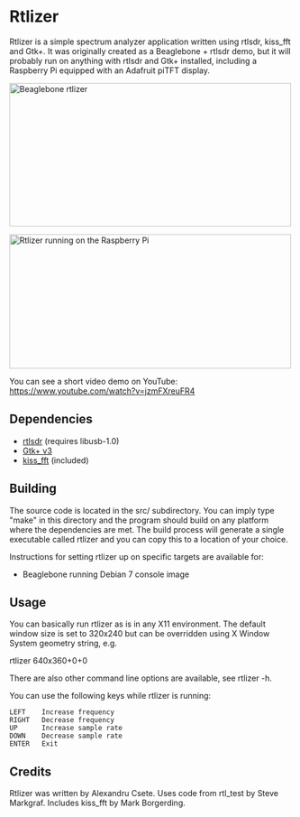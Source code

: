 Rtlizer
=======

Rtlizer is a simple spectrum analyzer application written using rtlsdr,
kiss_fft and Gtk+. It was originally created as a Beaglebone + rtlsdr demo,
but it will probably run on anything with rtlsdr and Gtk+ installed,
including a Raspberry Pi equipped with an Adafruit piTFT display.

<a href="http://www.flickr.com/photos/csete/8474999050/" title="Beaglebone rtlizer"><img src="http://farm9.staticflickr.com/8385/8474999050_4d418b232d.jpg" width="500" height="254" alt="Beaglebone rtlizer"></a>

<a href="https://www.flickr.com/photos/csete/15918779698" title="Rtlizer running on the Raspberry Pi by Alexandru Csete, on Flickr"><img src="https://farm9.staticflickr.com/8572/15918779698_70a4b6bdc0.jpg" width="500" height="238" alt="Rtlizer running on the Raspberry Pi"></a>

You can see a short video demo on YouTube:
https://www.youtube.com/watch?v=jzmFXreuFR4

Dependencies
------------

* [rtlsdr](http://sdr.osmocom.org/trac/wiki/rtl-sdr) (requires libusb-1.0)
* [Gtk+ v3](http://www.gtk.org/)
* [kiss_fft](http://kissfft.sourceforge.net/) (included)

Building
--------

The source code is located in the src/ subdirectory. You can imply type "make"
in this directory and the program should build on any platform where the
dependencies are met. The build process will generate a single executable
called rtlizer and you can copy this to a location of your choice.

Instructions for setting rtlizer up on specific targets are available for:
* Beaglebone running Debian 7 console image


Usage
-----

You can basically run rtlizer as is in any X11 environment. The default window
size is set to 320x240 but can be overridden using X Window System geometry
string, e.g.

  rtlizer 640x360+0+0

There are also other command line options are available, see rtlizer -h.

You can use the following keys while rtlizer is running:

    LEFT    Increase frequency
    RIGHT   Decrease frequency
    UP      Increase sample rate
    DOWN    Decrease sample rate
    ENTER   Exit


Credits
-------

Rtlizer was written by Alexandru Csete.
Uses code from rtl_test by Steve Markgraf.
Includes kiss_fft by Mark Borgerding.
